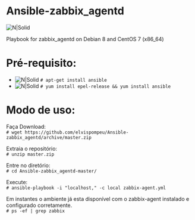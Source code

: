 # Ansible-zabbix_agentd

![N|Solid](http://www.linuxsysadmin.com.br/wp-content/uploads/2015/08/cropped-linuxsysadmin2.png)

Playbook for zabbix_agentd on Debian 8 and CentOS 7 (x86_64)

# Pré-requisito:

  - ![N|Solid](https://www.softexia.com/wp-content/uploads/2015/12/debian-logo-256x256-64x64.png) ```# apt-get install ansible```
  - ![N|Solid](http://www.linuxsysadmin.com.br/wp-content/uploads/2016/07/centos.png) ```# yum install epel-release && yum install ansible```

# Modo de uso:

Faça Download:
<br>```# wget https://github.com/elvispompeu/Ansible-zabbix_agentd/archive/master.zip```

Extraia o repositório:
<br>```# unzip master.zip```

Entre no diretório:
<br>```# cd Ansible-zabbix_agentd-master/```

Execute:
<br>```# ansible-playbook -i "localhost," -c local zabbix-agent.yml```

Em instantes o ambiente já esta disponível com o zabbix-agent instalado e configurado corretamente.
<br>```# ps -ef | grep zabbix```
